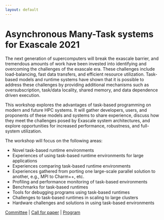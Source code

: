 ```yaml
---
layout: default
---
```


# Asynchronous Many-Task systems for Exascale 2021 

The next generation of supercomputers will break the exascale barrier, and tremendous amounts of work have been invested into identifying and overcoming the challenges of the exascale era. These challenges include load-balancing, fast data transfers, and efficient resource utilization.  Task-based models and runtime systems have shown that it is possible to address these challenges by providing additional mechanisms such as oversubscription, task/data locality, shared memory, and data dependence driven execution.

This workshop explores the advantages of task-based programming on modern and future  HPC systems. It will gather developers, users, and proponents of these models and systems to share experience, discuss how they meet the challenges posed by Exascale system architectures, and explore opportunities for increased performance, robustness, and full-system utilization.

The workshop will focus on the following areas:

* Novel task-based runtime environments
* Experiences of using task-based runtime environments for large applications
* Experiences comparing task-based runtime environments
* Experiences gathered from porting one large-scale parallel solution to another, e.g., MPI to Charm++, etc.
* Profiling and performance monitoring of task-based environments
* Benchmarks for task-based runtimes
* Tools for debugging programs using task-based runtimes
* Challenges to task-based runtimes in scaling to large clusters
* Hardware challenges and solutions in using task-based environments

[Committee](./committee.html) | [Call for paper](./paper.html) | [Program](./program.html)

